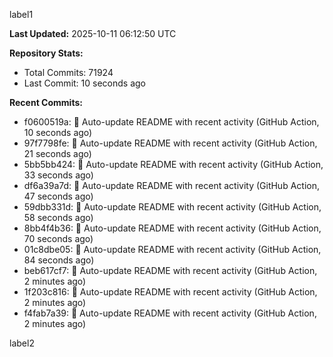 
label1 
<!-- ACTIVITY_START -->
**Last Updated:** 2025-10-11 06:12:50 UTC

**Repository Stats:**
- Total Commits: 71924
- Last Commit: 10 seconds ago

**Recent Commits:**
- f0600519a: 🤖 Auto-update README with recent activity (GitHub Action, 10 seconds ago)
- 97f7798fe: 🤖 Auto-update README with recent activity (GitHub Action, 21 seconds ago)
- 5bb5bb424: 🤖 Auto-update README with recent activity (GitHub Action, 33 seconds ago)
- df6a39a7d: 🤖 Auto-update README with recent activity (GitHub Action, 47 seconds ago)
- 59dbb331d: 🤖 Auto-update README with recent activity (GitHub Action, 58 seconds ago)
- 8bb4f4b36: 🤖 Auto-update README with recent activity (GitHub Action, 70 seconds ago)
- 01c8dbe05: 🤖 Auto-update README with recent activity (GitHub Action, 84 seconds ago)
- beb617cf7: 🤖 Auto-update README with recent activity (GitHub Action, 2 minutes ago)
- 1f203c816: 🤖 Auto-update README with recent activity (GitHub Action, 2 minutes ago)
- f4fab7a39: 🤖 Auto-update README with recent activity (GitHub Action, 2 minutes ago)
<!-- ACTIVITY_END -->

label2
